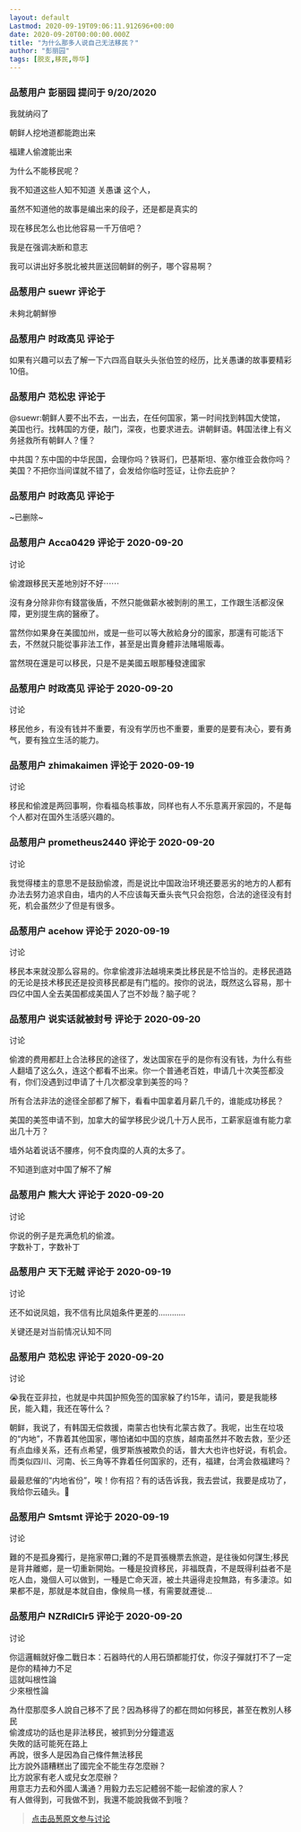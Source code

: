 ```yaml
---
layout: default
Lastmod: 2020-09-19T09:06:11.912696+00:00
date: 2020-09-20T00:00:00.000Z
title: "为什么那多人说自己无法移民？"
author: "彭丽园"
tags: [脱支,移民,辱华]
---
```



### 品葱用户 **彭丽园** 提问于 9/20/2020
    
我就纳闷了  
  
朝鲜人挖地道都能跑出来  
  
福建人偷渡能出来  
  
为什么不能移民呢？  
  
我不知道这些人知不知道 关愚谦 这个人，  
  
虽然不知道他的故事是编出来的段子，还是都是真实的  
  
现在移民怎么也比他容易一千万倍吧？  
  
我是在强调决断和意志  
  
我可以讲出好多脱北被共匪送回朝鲜的例子，哪个容易啊？
    
                

### 品葱用户 **suewr** 评论于 
        
未夠北朝鮮慘
        
                

### 品葱用户 **时政高见** 评论于 
        
如果有兴趣可以去了解一下六四高自联头头张伯笠的经历，比关愚谦的故事要精彩10倍。
        
                

### 品葱用户 **范松忠** 评论于 
        
@suewr:朝鲜人要不出不去，一出去，在任何国家，第一时间找到韩国大使馆，美国也行。找韩国的方便，敲门，深夜，也要求进去。讲朝鲜语。韩国法律上有义务拯救所有朝鲜人？懂？  
  
中共国？东中国的中华民国，会理你吗？铁哥们，巴基斯坦、塞尔维亚会救你吗？美国？不把你当间谍就不错了，会发给你临时签证，让你去庇护？
        
                

### 品葱用户 **时政高见** 评论于 
        
~已删除~
        
                

### 品葱用户 **Acca0429** 评论于 2020-09-20
讨论

        
偷渡跟移民天差地別好不好⋯⋯  
  
沒有身分除非你有錢當後盾，不然只能做薪水被剝削的黑工，工作跟生活都沒保障，更別提生病的醫療了。  
  
當然你如果身在美國加州，或是一些可以等大赦給身分的國家，那還有可能活下去，不然就只能從事非法工作，甚至是出賣身體非法賭場販毒。  
  
當然現在還是可以移民，只是不是美國五眼那種發達國家
        
                

### 品葱用户 **时政高见** 评论于 2020-09-20
讨论

        
移民他乡，有没有钱并不重要，有没有学历也不重要，重要的是要有决心，要有勇气，要有独立生活的能力。
        
                

### 品葱用户 **zhimakaimen** 评论于 2020-09-19
讨论

        
移民和偷渡是两回事啊，你看福岛核事故，同样也有人不乐意离开家园的，不是每个人都对在国外生活感兴趣的。
        
                

### 品葱用户 **prometheus2440** 评论于 2020-09-20
讨论

        
我觉得楼主的意思不是鼓励偷渡，而是说比中国政治环境还要恶劣的地方的人都有办法去努力追求自由，墙内的人不应该每天垂头丧气只会抱怨，合法的途径没有封死，机会虽然少了但是有很多。
        
                

### 品葱用户 **acehow** 评论于 2020-09-19
讨论

        
移民本来就没那么容易的。你拿偷渡非法越境来类比移民是不恰当的。走移民道路的无论是技术移民还是投资移民都是有门槛的。按你的说法，既然这么容易，那十四亿中国人全去美国都成美国人了岂不妙哉？脑子呢？
        
                

### 品葱用户 **说实话就被封号** 评论于 2020-09-20
讨论

        
偷渡的费用都赶上合法移民的途径了，发达国家在乎的是你有没有钱，为什么有些人翻墙了这么久，连这个都看不出来。你一个普通老百姓，申请几十次美签都没有，你们没遇到过申请了十几次都没拿到美签的吗？  
  
所有合法非法的途径全部都了解下，看看中国拿着月薪几千的，谁能成功移民？  
  
美国的美签申请不到，加拿大的留学移民少说几十万人民币，工薪家庭谁有能力拿出几十万？  
  
墙外站着说话不腰疼，何不食肉糜的人真的太多了。  
  
不知道到底对中国了解不了解
        
                

### 品葱用户 **熊大大** 评论于 2020-09-20
讨论

        
你说的例子是充满危机的偷渡。  
字数补丁，字数补丁
        
                

### 品葱用户 **天下无贼** 评论于 2020-09-19
讨论

        
还不如说凤姐，我不信有比凤姐条件更差的…………  
  
关键还是对当前情况认知不同
        
                

### 品葱用户 **范松忠** 评论于 2020-09-20
讨论

        
😭我在亚非拉，也就是中共国护照免签的国家躲了约15年，请问，要是我能移民，能入籍，我还在等什么？  
  
朝鲜，我说了，有韩国无偿救援，南蒙古也快有北蒙古救了。我呢，出生在垃圾的“内地”，不靠着其他国家，哪怕诸如中国的京族，越南虽然并不敢去救，至少还有点血缘关系，还有点希望，俄罗斯族被欺负的话，普大大也许也好说，有机会。而类似四川、河南、长三角等不靠着任何国家的，还有，福建，台湾会救福建吗？  
  
最最悲催的“内地省份”，唉！你有招？有的话告诉我，我去尝试，我要是成功了，我给你云磕头。🥺
        
                

### 品葱用户 **Smtsmt** 评论于 2020-09-19
讨论

        
難的不是孤身獨行，是拖家帶口;難的不是買張機票去旅遊，是往後如何謀生;移民是背井離鄉，是一切重新開始。一種是投資移民，非福既貴，不是既得利益者不是吃人血，幾個人可以做到，一種是亡命天涯，被土共逼得走投無路，有多淒涼。如果都不是，那就是本就自由，像候鳥一樣，有需要就遷徙…
        
                

### 品葱用户 **NZRdlClr5** 评论于 2020-09-20
讨论

        
你這邏輯就好像二戰日本：石器時代的人用石頭都能打仗，你沒子彈就打不了一定是你的精神力不足  
這就叫根性論  
少來根性論  
  
為什麼那麼多人說自己移不了民？因為移得了的都在問如何移民，甚至在教別人移民  
偷渡成功的話也是非法移民，被抓到分分鐘遣返  
失敗的話可能死在路上  
再說，很多人是因為自己條件無法移民  
比方說外語糟糕出了國完全不能生存怎麼辦？  
比方說家有老人或兒女怎麼辦？  
用意志力去和外國人溝通？用毅力去忘記體弱不能一起偷渡的家人？  
有人做得到，可我做不到，我還不能說我做不到哦？
        
                





> [点击品葱原文参与讨论](https://pincong.rocks/question/31189)

